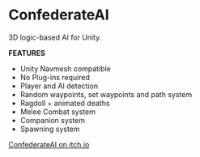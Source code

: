 # ConfederateAI
3D logic-based AI for Unity.

**FEATURES**
- Unity Navmesh compatible
- No Plug-ins required
- Player and AI detection
- Random waypoints, set waypoints and path system
- Ragdoll + animated deaths
- Melee Combat system
- Companion system
- Spawning system

[ConfederateAI on itch.io](https://cursed-entertainment.itch.io/confederate-ai)
